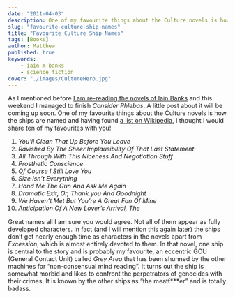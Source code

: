 ```yaml
---
date: "2011-04-03"
description: One of my favourite things about the Culture novels is how the ships are named and having found a list on Wikipedia, I thought I would share ten of my favourites with you!
slug: "favourite-culture-ship-names" 
title: "Favourite Culture Ship Names"
tags: [Books]
author: Matthew
published: true
keywords:
    - iain m banks
    - science fiction
cover: "./images/CultureHero.jpg"
---
```


As I mentioned before [I am re-reading the novels of Iain Banks](more-books) and this weekend I managed to finish _Consider Phlebas_. A little post about it will be coming up soon. One of my favourite things about the Culture novels is how the ships are named and having found [a list on Wikipedia](http://en.wikipedia.org/wiki/List_of_ships_(The_Culture)), I thought I would share ten of my favourites with you!
  
1. _You’ll Clean That Up Before You Leave_  
2. _Ravished By The Sheer Implausibility Of That Last Statement_  
3. _All Through With This Niceness And Negotiation Stuff_  
4. _Prosthetic Conscience_  
5. _Of Course I Still Love You_  
6. _Size Isn’t Everything_  
7. _Hand Me The Gun And Ask Me Again_  
8. _Dramatic Exit, Or, Thank you And Goodnight_  
9. _We Haven’t Met But You’re A Great Fan Of Mine_  
10. _Anticipation Of A New Lover’s Arrival, The_

Great names all I am sure you would agree. Not all of them appear as fully developed characters. In fact (and I will mention this again later) the ships don’t get nearly enough time as characters in the novels apart from _Excession_, which is almost entirely devoted to them. In that novel, one ship is central to the story and is probably my favourite, an eccentric GCU (General Contact Unit) called _Grey Area_ that has been shunned by the other machines for “non-consensual mind reading”. It turns out the ship is somewhat morbid and likes to confront the perpetrators of genocides with their crimes. It is known by the other ships as “the meatf***er” and is totally badass.
